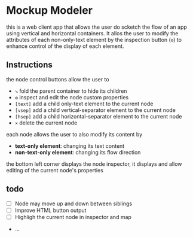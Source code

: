 # Mockup Modeler

this is a web client app that allows the user do scketch the flow of an app using vertical and horizontal containers. It allos the user to modify the attributes of each non-only-text element by the inspection button (`⚙`) to enhance control of the display of each element.

## Instructions

the node control buttons allow the user to 

- `➘` fold the parent container to hide its children
- `⚙` inspect and edit the node custom properties
- `[text]` add a child only-text element to the current node
- `[vsep]` add a child vertical-separator element to the current node
- `[hsep]` add a child horizontal-separator element to the current node
- `×` delete the current node

each node allows the user to also modify its content by

- **text-only element**: changing its text content
- **non-text-only element**: changing its flow direction

the bottom left corner displays the node inspector, it displays and allow editing of the current node's properties

## todo

- [ ] Node may move up and down between siblings
- [ ] Improve HTML button output 
- [ ] Highligh the current node in inspector and map
- ...


